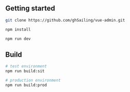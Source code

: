 ## Getting started

```bash
git clone https://github.com/ghSailing/vue-admin.git

npm install

npm run dev
```


## Build
```bash
# test environment
npm run build:sit

# production environment
npm run build:prod
```
